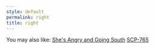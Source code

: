 ```yaml
---
style: default
permalink: right
title: right
---
```

You may also like:
[She's Angry and Going South](http://scp-wiki.net/she-s-angry-and-going-south)
[SCP-765](http://scp-wiki.net/scp-765)